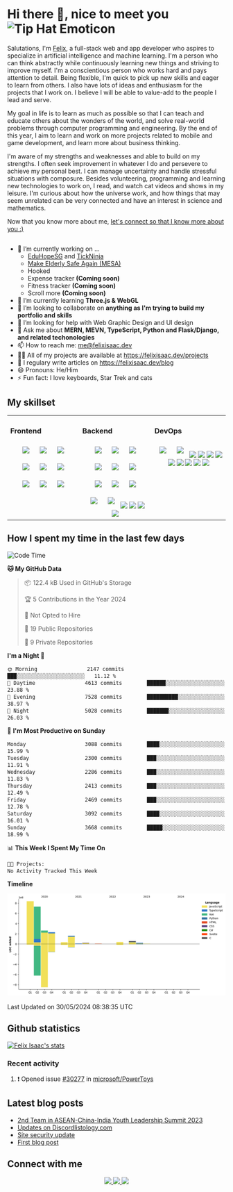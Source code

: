 # Hi there 👋, nice to meet you <img src="http://www.gomotes.com/emoticon/tiphat.gif" height="40px" widht="40px" alt="Tip Hat Emoticon" />

Salutations, I'm [Felix](https://felixisaac.dev), a full-stack web and app developer who aspires to specialize in artificial intelligence and machine learning. I'm a person who can think abstractly while continuously learning new things and striving to improve myself.  I'm a conscientious person who works hard and pays attention to detail. Being flexible, I'm quick to pick up new skills and eager to learn from others. I also have lots of ideas and enthusiasm for the projects that I work on. I believe I will be able to value-add to the people I lead and serve.

My goal in life is to learn as much as possible so that I can teach and educate others about the wonders of the world, and solve real-world problems through computer programming and engineering. By the end of this year, I aim to learn and work on more projects related to mobile and game development, and learn more about business thinking.

I'm aware of my strengths and weaknesses and able to build on my strengths. I often seek improvement in whatever I do and persevere to achieve my personal best. I can manage uncertainty and handle stressful situations with composure. Besides volunteering, programming and learning new technologies to work on, I read, and watch cat videos and shows in my leisure. I'm curious about how the universe work, and how things that may seem unrelated can be very connected and have an interest in science and mathematics.

Now that you know more about me, [let's connect so that I know more about you :)](#connect-with-me)

##

- 🔭 I’m currently working on ...
  - [EduHopeSG](https://github.com/tch1001/EduHopeSG) and [TickNinja](https://github.com/tch1001/tick-ninja)
  - [Make Elderly Safe Again (MESA)](https://github.com/codeforsingapore)
  - Hooked
  - Expense tracker **(Coming soon)**
  - Fitness tracker **(Coming soon)**
  - Scroll more **(Coming soon)**
- 🌱 I’m currently learning **Three.js & WebGL**
- 👯 I’m looking to collaborate on **anything as I'm trying to build my portfolio and skills**
- 🤔 I’m looking for help with Web Graphic Design and UI design
- 💬 Ask me about **MERN, MEVN, TypeScript, Python and Flask/Django, and related techonologies**
- 📫 How to reach me: [me@felixisaac.dev](mailto:me@felixisaac.dev)
- 👨‍💻 All of my projects are available at https://felixisaac.dev/projects
- 📝 I regulary write articles on https://felixisaac.dev/blog
- 😄 Pronouns: He/Him
- ⚡ Fun fact: I love keyboards, Star Trek and cats

## My skillset
<table><tr><td valign="top" width="33%">
 
### Frontend
<div align="center">
<img style="margin: 10px;" src="https://img.shields.io/badge/html5%20-%23E34F26.svg?&style=for-the-badge&logo=html5&logoColor=white"/>
<img style="margin: 10px;" src="https://img.shields.io/badge/css3%20-%231572B6.svg?&style=for-the-badge&logo=css3&logoColor=white"/>
<img style="margin: 10px;" src="https://img.shields.io/badge/react%20-%2320232a.svg?&style=for-the-badge&logo=react&logoColor=%2361DAFB"/>
<img style="margin: 10px;" src="https://img.shields.io/badge/vuejs%20-%2335495e.svg?&style=for-the-badge&logo=vue.js&logoColor=%234FC08D"/>
<img style="margin: 10px;" src="https://img.shields.io/badge/bootstrap%20-%23563D7C.svg?&style=for-the-badge&logo=bootstrap&logoColor=white"/>
<img style="margin: 10px;" src="https://img.shields.io/badge/material%20ui%20-%230081CB.svg?&style=for-the-badge&logo=material-ui&logoColor=white"/>
<img style="margin: 10px;" src="https://img.shields.io/badge/redux%20-%23593d88.svg?&style=for-the-badge&logo=redux&logoColor=white"/>
<img style="margin: 10px;" src="https://img.shields.io/badge/jquery%20-%230769AD.svg?&style=for-the-badge&logo=jquery&logoColor=white"/>
<img style="margin: 10px;" src="https://img.shields.io/badge/figma%20-%23F24E1E.svg?&style=for-the-badge&logo=figma&logoColor=white"/>
</div></td><td valign="top" width="33%">
  
### Backend
<div align="center">
<img style="margin: 10px;" src="https://img.shields.io/badge/node.js%20-%2343853D.svg?&style=for-the-badge&logo=node.js&logoColor=white"/>
<img style="margin: 10px;" src="https://img.shields.io/badge/javascript%20-%23323330.svg?&style=for-the-badge&logo=javascript&logoColor=%23F7DF1E"/>
<img style="margin: 10px;" src="https://img.shields.io/badge/typescript%20-%23007ACC.svg?&style=for-the-badge&logo=typescript&logoColor=white"/>
<img style="margin: 10px;" src="https://img.shields.io/badge/python%20-%2314354C.svg?&style=for-the-badge&logo=python&logoColor=white"/>
<img style="margin: 10px;" src="https://img.shields.io/badge/c++%20-%2300599C.svg?&style=for-the-badge&logo=c%2B%2B&ogoColor=white"/>
<img style="margin: 10px;" src="https://img.shields.io/badge/java-%23ED8B00.svg?&style=for-the-badge&logo=java&logoColor=white"/>
<img style="margin: 10px;" src="https://img.shields.io/badge/markdown-%23000000.svg?&style=for-the-badge&logo=markdown&logoColor=white"/>
<img style="margin: 10px;" src="https://img.shields.io/badge/express.js%20-%23404d59.svg?&style=for-the-badge"/>
<img style="margin: 10px;" src="https://img.shields.io/badge/django%20-%23092E20.svg?&style=for-the-badge&logo=django&logoColor=white"/>
<img style="margin: 10px;" src="https://img.shields.io/badge/flask%20-%23000.svg?&style=for-the-badge&logo=flask&logoColor=white"/>
<img style="margin: 10px;" src="https://img.shields.io/badge/webpack%20-%238DD6F9.svg?&style=for-the-badge&logo=webpack&logoColor=black" />
<img src="https://img.shields.io/badge/mysql-%2300f.svg?&style=for-the-badge&logo=mysql&logoColor=white"/>
<img src ="https://img.shields.io/badge/postgres-%23316192.svg?&style=for-the-badge&logo=postgresql&logoColor=white"/>
<img src ="https://img.shields.io/badge/MongoDB-%234ea94b.svg?&style=for-the-badge&logo=mongodb&logoColor=white"/>
<img src ="https://img.shields.io/badge/sqlite-%2307405e.svg?&style=for-the-badge&logo=sqlite&logoColor=white"/>
</div></td><td valign="top" width="30">
  
### DevOps
<div align="center">
<img style="margin: 10px;" src="https://img.shields.io/badge/git%20-%23F05033.svg?&style=for-the-badge&logo=git&logoColor=white"/>
<img style="margin: 10px;" src="https://img.shields.io/badge/github%20-%23121011.svg?&style=for-the-badge&logo=github&logoColor=white"/>
<img src="https://img.shields.io/badge/AWS%20-%23FF9900.svg?&style=for-the-badge&logo=amazon-aws&logoColor=white"/>
<img src="https://img.shields.io/badge/Google%20Cloud%20-%234285F4.svg?&style=for-the-badge&logo=google-cloud&logoColor=white"/>
<img src="https://img.shields.io/badge/azure%20-%230072C6.svg?&style=for-the-badge&logo=azure-devops&logoColor=white"/>
<img src="https://img.shields.io/badge/heroku%20-%23430098.svg?&style=for-the-badge&logo=heroku&logoColor=white"/>
<img src="https://img.shields.io/badge/nginx%20-%23009639.svg?&style=for-the-badge&logo=nginx&logoColor=white"/>
<img src="https://img.shields.io/badge/github%20actions%20-%232671E5.svg?&style=for-the-badge&logo=github%20actions&logoColor=white"/>
<img src="https://img.shields.io/badge/docker%20-%230db7ed.svg?&style=for-the-badge&logo=docker&logoColor=white"/>
<img src="https://img.shields.io/badge/kubernetes%20-%23326ce5.svg?&style=for-the-badge&logo=kubernetes&logoColor=white"/>
<img src="https://img.shields.io/badge/-Raspberry%20Pi-C51A4A?style=for-the-badge&logo=Raspberry-Pi"/>
</div></td>
</table>

## How I spent my time in the last few days

<!--START_SECTION:waka-->
![Code Time](http://img.shields.io/badge/Code%20Time-448%20hrs%2057%20mins-blue)

**🐱 My GitHub Data** 

> 📦 122.4 kB Used in GitHub's Storage 
 > 
> 🏆 5 Contributions in the Year 2024
 > 
> 🚫 Not Opted to Hire
 > 
> 📜 19 Public Repositories 
 > 
> 🔑 9 Private Repositories 
 > 
**I'm a Night 🦉** 

```text
🌞 Morning                2147 commits        ███░░░░░░░░░░░░░░░░░░░░░░   11.12 % 
🌆 Daytime                4613 commits        ██████░░░░░░░░░░░░░░░░░░░   23.88 % 
🌃 Evening                7528 commits        ██████████░░░░░░░░░░░░░░░   38.97 % 
🌙 Night                  5028 commits        ███████░░░░░░░░░░░░░░░░░░   26.03 % 
```
📅 **I'm Most Productive on Sunday** 

```text
Monday                   3088 commits        ████░░░░░░░░░░░░░░░░░░░░░   15.99 % 
Tuesday                  2300 commits        ███░░░░░░░░░░░░░░░░░░░░░░   11.91 % 
Wednesday                2286 commits        ███░░░░░░░░░░░░░░░░░░░░░░   11.83 % 
Thursday                 2413 commits        ███░░░░░░░░░░░░░░░░░░░░░░   12.49 % 
Friday                   2469 commits        ███░░░░░░░░░░░░░░░░░░░░░░   12.78 % 
Saturday                 3092 commits        ████░░░░░░░░░░░░░░░░░░░░░   16.01 % 
Sunday                   3668 commits        █████░░░░░░░░░░░░░░░░░░░░   18.99 % 
```


📊 **This Week I Spent My Time On** 

```text
🐱‍💻 Projects: 
No Activity Tracked This Week
```

**Timeline**

![Lines of Code chart](https://raw.githubusercontent.com/FelixIsaac/FelixIsaac/main/assets/bar_graph.png)


 Last Updated on 30/05/2024 08:38:35 UTC
<!--END_SECTION:waka-->

## Github statistics
[![Felix Isaac's stats](https://github-readme-stats.vercel.app/api?username=felixisaac&count_private=true&show_icons=true&theme=dark)](https://github.com/FelixIsaac)

### Recent activity
<!--START_SECTION:activity-->
1. ❗ Opened issue [#30277](https://github.com/microsoft/PowerToys/issues/30277) in [microsoft/PowerToys](https://github.com/microsoft/PowerToys)
<!--END_SECTION:activity-->

## Latest blog posts
<!-- BLOG-POST-LIST:START -->
- [2nd Team in ASEAN-China-India Youth Leadership Summit 2023](https://felixisaac.dev/posts/65256dfd5cfbf2000209d8ad)
- [Updates on Discordlistology.com](https://felixisaac.dev/posts/5e89748a83f97c0386b2278c)
- [Site security update](https://felixisaac.dev/posts/5e3a5da6143d6f2b0df9d9a1)
- [First blog post](https://felixisaac.dev/posts/5e1c74cb23c9450b0174f2d9)
<!-- BLOG-POST-LIST:END -->

## Connect with me
<div align="center">
  <a href="https://sg.linkedin.com/in/felixisaac" target="_blank">
  <img src="https://img.shields.io/badge/linkedin%20-%230077B5.svg?&style=for-the-badge&logo=linkedin&logoColor=white"/>
  </a>
  <a href="https://www.hackerrank.com/felixisaacdev" target="_blank">
  <img src="https://img.shields.io/badge/-Hackerrank-2EC866?style=for-the-badge&logo=HackerRank&logoColor=white"/>
  <a>
  <a href="https://stackoverflow.com/users/10927618/felix-isaac" taget="_blank">
  <img src="https://img.shields.io/badge/-Stack%20overflow-FE7A16?style=for-the-badge&logo=stack-overflow&logoColor=white"/>
  </a>
</div>

<!-- Used https://github.com/Ileriayo/markdown-badges and https://simpleicons.org/ to generate badges -->
